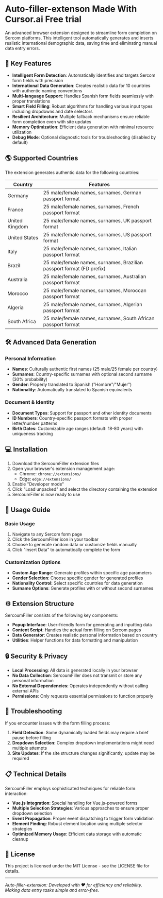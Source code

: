# Auto-filler-extenson Made With Cursor.ai Free trial

An advanced browser extension designed to streamline form completion on Sercom platforms. This intelligent tool automatically generates and inserts realistic international demographic data, saving time and eliminating manual data entry errors.


## 🌟 Key Features

- **Intelligent Form Detection**: Automatically identifies and targets Sercom form fields with precision
- **International Data Generation**: Creates realistic data for 10 countries with authentic naming conventions
- **Multi-language Support**: Handles Spanish form fields seamlessly with proper translations
- **Smart Field Filling**: Robust algorithms for handling various input types including dropdowns and date selectors
- **Resilient Architecture**: Multiple fallback mechanisms ensure reliable form completion even with site updates
- **Memory Optimization**: Efficient data generation with minimal resource utilization
- **Debug Mode**: Optional diagnostic tools for troubleshooting (disabled by default)

## 🌎 Supported Countries

The extension generates authentic data for the following countries:

| Country | Features |
|---------|----------|
| Germany | 25 male/female names, surnames, German passport format |
| France | 25 male/female names, surnames, French passport format |
| United Kingdom | 25 male/female names, surnames, UK passport format |
| United States | 25 male/female names, surnames, US passport format |
| Italy | 25 male/female names, surnames, Italian passport format |
| Brazil | 25 male/female names, surnames, Brazilian passport format (FD prefix) |
| Australia | 25 male/female names, surnames, Australian passport format |
| Morocco | 25 male/female names, surnames, Moroccan passport format |
| Algeria | 25 male/female names, surnames, Algerian passport format |
| South Africa | 25 male/female names, surnames, South African passport format |

## 🛠️ Advanced Data Generation

### Personal Information
- **Names**: Culturally authentic first names (25 male/25 female per country)
- **Surnames**: Country-specific surnames with optional second surname (30% probability)
- **Gender**: Properly translated to Spanish ("Hombre"/"Mujer")
- **Nationality**: Automatically translated to Spanish equivalents

### Document & Identity
- **Document Types**: Support for passport and other identity documents
- **ID Numbers**: Country-specific passport formats with proper letter/number patterns
- **Birth Dates**: Customizable age ranges (default: 18-80 years) with uniqueness tracking

## 💻 Installation

1. Download the SercoumFiller extension files
2. Open your browser's extension management page:
   - Chrome: `chrome://extensions/`
   - Edge: `edge://extensions/`
3. Enable "Developer mode"
4. Click "Load unpacked" and select the directory containing the extension
5. SercoumFiller is now ready to use

## 🚀 Usage Guide

### Basic Usage
1. Navigate to any Sercom form page
2. Click the SercoumFiller icon in your toolbar
3. Choose to generate random data or customize fields manually
4. Click "Insert Data" to automatically complete the form

### Customization Options
- **Custom Age Range**: Generate profiles within specific age parameters
- **Gender Selection**: Choose specific gender for generated profiles
- **Nationality Control**: Select specific countries for data generation
- **Surname Options**: Generate profiles with or without second surnames

## ⚙️ Extension Structure

SercoumFiller consists of the following key components:

- **Popup Interface**: User-friendly form for generating and inputting data
- **Content Script**: Handles the actual form filling on Sercom pages
- **Data Generator**: Creates realistic personal information based on country
- **Utilities**: Helper functions for data formatting and manipulation

## 🔒 Security & Privacy

- **Local Processing**: All data is generated locally in your browser
- **No Data Collection**: SercoumFiller does not transmit or store any personal information
- **No External Dependencies**: Operates independently without calling external APIs
- **Permissions**: Only requests essential permissions to function properly

## 🔧 Troubleshooting

If you encounter issues with the form filling process:

1. **Field Detection**: Some dynamically loaded fields may require a brief pause before filling
2. **Dropdown Selection**: Complex dropdown implementations might need multiple attempts
3. **Site Updates**: If the site structure changes significantly, update may be required

## 📋 Technical Details

SercoumFiller employs sophisticated techniques for reliable form interaction:

- **Vue.js Integration**: Special handling for Vue.js-powered forms
- **Multiple Selection Strategies**: Various approaches to ensure proper dropdown selection
- **Event Propagation**: Proper event dispatching to trigger form validation
- **Element Finding**: Robust element location using multiple selector strategies
- **Optimized Memory Usage**: Efficient data storage with automatic cleanup

## 📝 License

This project is licensed under the MIT License - see the LICENSE file for details.

---

*Auto-filler-extension: Developed with ❤️ for efficiency and reliability. Making data entry tasks simple and error-free.* 
